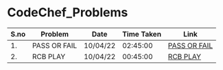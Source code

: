 # CodeChef_Problems
| S.no | Problem | Date | Time Taken | Link |
| ----------- | ----------- | ----------- | ----------- | ----------- |
| 1. | PASS OR FAIL | 10/04/22 | 02:45:00 | [PASS OR FAIL](https://www.codechef.com/problems/PASSORFAIL)|
| 2. | RCB PLAY | 10/04/22 | 00:45:00 | [RCB PLAY](https://www.codechef.com/problems/RCBPLAY)|
